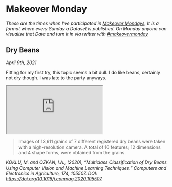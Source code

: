 # Makeover Monday

*These are the times when I've participated in [Makeover Mondays](https://www.makeovermonday.co.uk). It is a format where every Sunday a Dataset is published. On Monday anyone can visualise that Data and turn it in via twitter with [#makeovermonday](https://twitter.com/hashtag/MakeoverMonday)*

## Dry Beans

*April 9th, 2021*

Fitting for my first try, this topic seems a bit dull. I do like beans, certainly not dry though. I was late to the party anyways.

<div class="h_iframe">
  <iframe
      src="https://public.tableau.com/views/DryBeans_16179588717950/DryBeans?:language=en-GB&:display_count=y&publish=yes&:origin=viz_share_link">
  </iframe>
</div>

> Images of 13,611 grains of 7 different registered dry beans were taken with a high-resolution camera. A total of 16 features; 12 dimensions and 4 shape forms, were obtained from the grains.

*KOKLU, M. and OZKAN, I.A., (2020), “Multiclass Classification of Dry Beans Using Computer Vision and Machine Learning Techniques.” Computers and Electronics in Agriculture, 174, 105507. DOI: https://doi.org/10.1016/j.compag.2020.105507*
